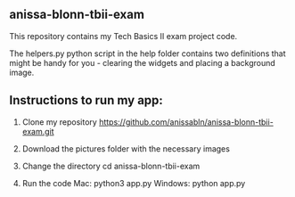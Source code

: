 ## anissa-blonn-tbii-exam

This repository contains my Tech Basics II exam project code.

The helpers.py python script in the help folder contains two definitions that might be handy for you - clearing the widgets and placing a background image.

## Instructions to run my app:

1. Clone my repository
https://github.com/anissabln/anissa-blonn-tbii-exam.git

2. Download the pictures folder with the necessary images

3. Change the directory
cd anissa-blonn-tbii-exam

4. Run the code
Mac:
python3 app.py
Windows:
python app.py
